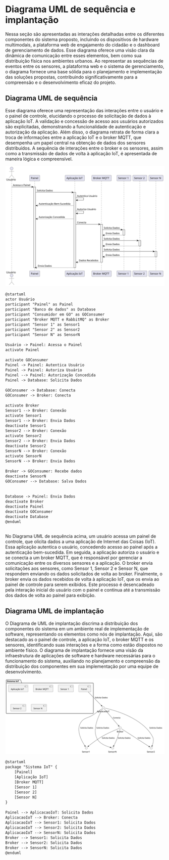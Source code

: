 # Diagrama UML de sequência e implantação

Nessa seção são apresentadas as interações detalhadas entre os diferentes componentes do sistema proposto, incluindo os dispositivos de hardware multimodais, a plataforma web de engajamento do cidadão e o dashboard de gerenciamento de dados. Esse diagrama oferece uma visão clara da dinâmica de comunicação entre esses elementos, bem como sua distribuição física nos ambientes urbanos. Ao representar as sequências de eventos entre os sensores, a plataforma web e o sistema de gerenciamento, o diagrama fornece uma base sólida para o planejamento e implementação das soluções propostas, contribuindo significativamente para a compreensão e o desenvolvimento eficaz do projeto.

## Diagrama UML de sequência

Esse diagrama oferece uma representação das interações entre o usuário e o painel de controle, elucidando o processo de solicitação de dados à aplicação IoT. A validação e concessão de acesso aos usuários autorizados são explicitadas, demonstrando a funcionalidade de autenticação e autorização da aplicação. Além disso, o diagrama retrata de forma clara a troca de informações entre a aplicação IoT e o broker MQTT, que desempenha um papel central na obtenção de dados dos sensores distribuídos. A sequência de interações entre o broker e os sensores, assim como a transmissão de dados de volta à aplicação IoT, é apresentada de maneira lógica e compreensível.

![Diagrama UML de sequencia](../../../static/img/uml-sequencia.svg)

```
@startuml
actor Usuário
participant "Painel" as Painel
participant "Banco de dados" as Database
participant "Consumidor em GO" as GOConsumer
participant "Broker MQTT e RabbitMQ" as Broker
participant "Sensor 1" as Sensor1
participant "Sensor 2" as Sensor2
participant "Sensor N" as SensorN

Usuário -> Painel: Acessa o Painel
activate Painel

activate GOConsumer
Painel -> Painel: Autentica Usuário
Painel -> Painel: Autoriza Usuário
Painel --> Painel: Autorização Concedida
Painel -> Database: Solicita Dados

GOConsumer -> Database: Conecta
GOConsumer -> Broker: Conecta

activate Broker
Sensor1 --> Broker: Conexão
activate Sensor1
Sensor1 --> Broker: Envia Dados
deactivate Sensor1
Sensor2 --> Broker: Conexão
activate Sensor2
Sensor2 --> Broker: Envia Dados
deactivate Sensor2
SensorN --> Broker: Conexão
activate SensorN
SensorN --> Broker: Envia Dados

Broker -> GOConsumer: Recebe dados
deactivate SensorN
GOConsumer --> Database: Salva Dados


Database -> Painel: Envia Dados
deactivate Broker
deactivate Painel
deactivate GOConsumer
deactivate Database
@enduml


```

No Diagrama UML de sequência acima, um usuário acessa um painel de controle, que olicita dados a uma aplicação de Internet das Coisas (IoT). Essa aplicação autentica o usuário, concedendo acesso ao painel após a autenticação bem-sucedida. Em seguida, a aplicação autoriza o usuário e se conecta a um broker MQTT, que é responsável por gerenciar a comunicação entre os diversos sensores e a aplicação. O broker envia solicitações aos sensores, como Sensor 1, Sensor 2 e Sensor N, que respondem enviando os dados solicitados de volta ao broker. Finalmente, o broker envia os dados recebidos de volta à aplicação IoT, que os envia ao painel de controle para serem exibidos. Este processo é desencadeado pela interação inicial do usuário com o painel e continua até a transmissão dos dados de volta ao painel para exibição.

## Diagrama UML de implantação

O Diagrama de UML de implantação discrima a distribuição dos componentes do sistema em um ambiente real de implementação de software, representando os elementos como nós de implantação. Aqui, são destacado as o painel de controle, a aplicação IoT, o broker MQTT e os sensores, identificando suas interações e a forma como estão dispostos no ambiente físico. O diagrama de implantação fornece uma visão da infraestrutura de aplicações de software e hardware necessárias para o funcionamento do sistema, auxiliando no planejamento e compreensão da distribuição dos componentes em sua implementação por uma equipe de desenvolvimento.

![Diagrama UML de implantacao](../../../static/img/uml-implantacao.svg)

```
@startuml
package "Sistema IoT" {
    [Painel]
    [Aplicação IoT]
    [Broker MQTT]
    [Sensor 1]
    [Sensor 2]
    [Sensor N]
}

Painel --> AplicacaoIoT: Solicita Dados
AplicacaoIoT --> Broker: Conecta
AplicacaoIoT --> Sensor1: Solicita Dados
AplicacaoIoT --> Sensor2: Solicita Dados
AplicacaoIoT --> SensorN: Solicita Dados
Broker --> Sensor1: Solicita Dados
Broker --> Sensor2: Solicita Dados
Broker --> SensorN: Solicita Dados
@enduml

```
